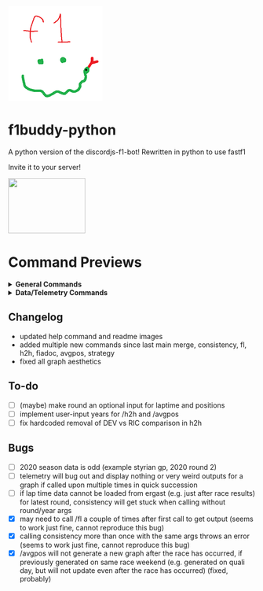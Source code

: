 <img src="/botPics/f1python192.png">

# f1buddy-python

A python version of the discordjs-f1-bot! 
Rewritten in python to use fastf1

Invite it to your server!

<a href="https://discord.com/api/oauth2/authorize?client_id=1059405703116242995&permissions=2147798016&scope=bot">
    <img src="https://logodownload.org/wp-content/uploads/2017/11/discord-logo-01.png" width="157" height="112">
</a>

# Command Previews
<details><summary><b>General Commands</b></summary>
    
Schedule             |  Standings|  Driver|  
:-------------------------:|:-------------------------:|:-------------------------:
![](/images/schedule.png)  |  ![](/images/wdcwcc.png)|  ![](/images/driver.png)|  

Race Results             |  Quali Results |  FIA Document|  
:-------------------------:|:-------------------------:|:-------------------------:
![](/images/results.png)|    ![](/images/quali.png)|  ![](/images/fiadoc.png)|  

And more!!
</details>

<details><summary><b>Data/Telemetry Commands</b></summary>
    
Telemetry             |  Track Dominance |  Position Changes|  
:-------------------------:|:-------------------------:|:-------------------------:
![](/images/telemetry.png)  |  ![](/images/trackdominance.png)|  ![](/images/positions.png)|  

Qualifying Gap             |  Laptime Consistency |  Laptimes |  
:-------------------------:|:-------------------------:|:-------------------------:
![](/images/qualigap.png)|    ![](/images/consistency.png)|  ![](/images/laptimes.png)|  

And more!!
</details>


## Changelog

- updated help command and readme images
- added multiple new commands since last main merge, consistency, fl, h2h, fiadoc, avgpos, strategy
- fixed all graph aesthetics


## To-do
- [ ] (maybe) make round an optional input for laptime and positions
- [ ] implement user-input years for /h2h and /avgpos
- [ ] fix hardcoded removal of DEV vs RIC comparison in h2h

## Bugs
- [ ] 2020 season data is odd (example styrian gp, 2020 round 2)
- [ ] telemetry will bug out and display nothing or very weird outputs for a graph if called upon multiple times in quick succession
- [ ] if lap time data cannot be loaded from ergast (e.g. just after race results) for latest round, consistency will get stuck when calling without round/year args
- [x] may need to call /fl a couple of times after first call to get output (seems to work just fine, cannot reproduce this bug)
- [x] calling consistency more than once with the same args throws an error (seems to work just fine, cannot reproduce this bug)
- [x] /avgpos will not generate a new graph after the race has occurred, if previously generated on same race weekend (e.g. generated on quali day, but will not update even after the race has occurred) (fixed, probably)